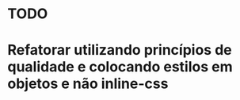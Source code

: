 # TODO

# Refatorar utilizando princípios de qualidade e colocando estilos em objetos e não inline-css
